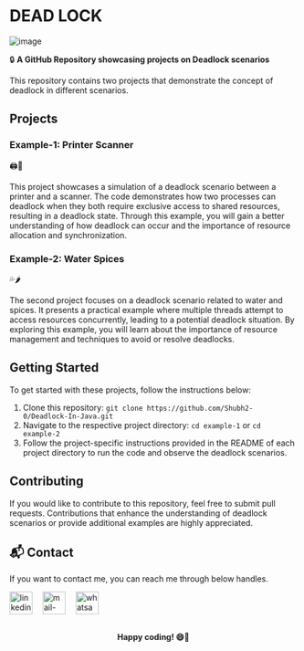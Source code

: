 # DEAD LOCK

![image](https://github.com/Shubh2-0/Deadlock-In-Java/assets/112773220/7b33551f-8752-4e4b-924a-8c3e72d337d8)


🔒 **A GitHub Repository showcasing projects on Deadlock scenarios**

This repository contains two projects that demonstrate the concept of deadlock in different scenarios.



## Projects

### Example-1: Printer Scanner

🖨️🔎

This project showcases a simulation of a deadlock scenario between a printer and a scanner. The code demonstrates how two processes can deadlock when they both require exclusive access to shared resources, resulting in a deadlock state. Through this example, you will gain a better understanding of how deadlock can occur and the importance of resource allocation and synchronization.

### Example-2: Water Spices

💦🌶️

The second project focuses on a deadlock scenario related to water and spices. It presents a practical example where multiple threads attempt to access resources concurrently, leading to a potential deadlock situation. By exploring this example, you will learn about the importance of resource management and techniques to avoid or resolve deadlocks.

## Getting Started

To get started with these projects, follow the instructions below:

1. Clone this repository: `git clone https://github.com/Shubh2-0/Deadlock-In-Java.git`
2. Navigate to the respective project directory: `cd example-1` or `cd example-2`
3. Follow the project-specific instructions provided in the README of each project directory to run the code and observe the deadlock scenarios.

## Contributing

If you would like to contribute to this repository, feel free to submit pull requests. Contributions that enhance the understanding of deadlock scenarios or provide additional examples are highly appreciated.

## 📬 Contact

If you want to contact me, you can reach me through below handles.

 <p align="left">
  <a href="https://www.linkedin.com/in/shubham-bhati-787319213/" target="_blank"><img align="center" src="https://skillicons.dev/icons?i=linkedin" width="40px" alt="linkedin" /></a>&emsp;
  <a title="shubhambhati226@gmail.com" href="mailto:shubhambhati226@gmail.com" target="_blank"><img align="center"  src="https://cdn-icons-png.flaticon.com/128/888/888853.png"  width="40px"   alt="mail-me" /></a>&emsp;
  <a href="https://wa.me/+916232133187" target="blank"><img align="center" src="https://media2.giphy.com/media/Q8I2fYA773h5wmQQcR/giphy.gif" width="40px"  alt="whatsapp-me" /></a>&emsp;	
 </p>

<br>

<div align="center">
  <strong>Happy coding! 😄🚀</strong>
</div>



